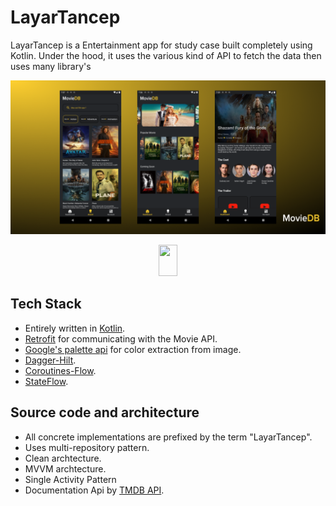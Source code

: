 # LayarTancep
LayarTancep is a Entertainment app for study case built completely using Kotlin. Under the hood, it uses the various kind of API to fetch the data then uses many library's

<p align="center">
  <img src="https://github.com/IrfanNawawi/LayarTancep/blob/master/MovieDB.png" style="max-width:100%;"/>
</p>

<p align="center">
  <img src="https://miro.medium.com/v2/resize:fit:772/0*sfCDEb571WD-7EfP.jpg" style="width:30px;height:50px;"/>
</p>

## Tech Stack
- Entirely written in [Kotlin](https://kotlinlang.org/).
- [Retrofit](https://square.github.io/retrofit/) for communicating with the Movie API.
- [Google's palette api](https://developer.android.com/develop/ui/views/graphics/palette-colors) for color extraction from image.
- [Dagger-Hilt](https://developer.android.com/training/dependency-injection/hilt-android?hl=id).
- [Coroutines-Flow](https://github.com/amitshekhariitbhu/Learn-Kotlin-Flow).
- [StateFlow](https://developer.android.com/kotlin/flow/stateflow-and-sharedflow?hl=id).

## Source code and architecture
- All concrete implementations are prefixed by the term "LayarTancep".
- Uses multi-repository pattern.
- Clean archtecture.
- MVVM archtecture.
- Single Activity Pattern
- Documentation Api by [TMDB API](https://developers.themoviedb.org/3/getting-started/introduction).
